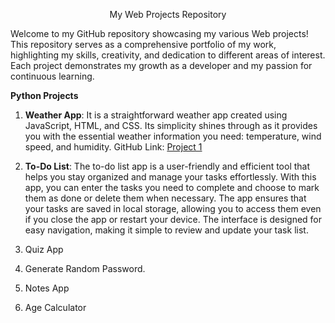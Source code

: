 <p align="center">My Web Projects Repository</p>
Welcome to my GitHub repository showcasing my various Web projects! This repository serves as a comprehensive portfolio of my work, highlighting my skills, creativity, and dedication to different areas of interest. Each project demonstrates my growth as a developer and my passion for continuous learning.

**Python Projects**
1. **Weather App**:
   It is a straightforward weather app created using JavaScript, HTML, and CSS. Its simplicity shines through as it provides you with the essential weather information you need: temperature, wind speed, and humidity.
   GitHub Link: [Project 1](https://github.com/Beeaann/Web-Projects/tree/main/WeatherProject)

2. **To-Do List**:
   The to-do list app is a user-friendly and efficient tool that helps you stay organized and manage your tasks effortlessly. With this app, you can enter the tasks you need to complete and choose to mark them as done or    delete them when necessary. The app ensures that your tasks are saved in local storage, allowing you to access them even if you close the app or restart your device. The interface is designed for easy navigation, making it  simple to review and update your task list.
   
4. Quiz App
   
5. Generate Random Password.

6. Notes App

7. Age Calculator
